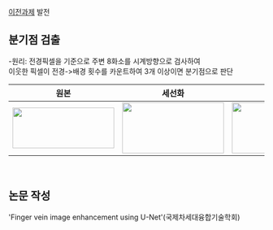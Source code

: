 [이전과제](https://github.com/Jimin980921/enhancing_fingervein_using-U-net) 발전
<br>

## 분기점 검출  
-원리: 전경픽셀을 기준으로 주변 8화소를 시계방향으로 검사하여  
       이웃한 픽셀이 전경->배경 횟수를 카운트하여 3개 이상이면 분기점으로 판단  

__원본__|__세선화__| __분기점검출__|
|:---:|:---:|:---:|
|<img src="https://user-images.githubusercontent.com/57060127/108804956-1cbae080-75e2-11eb-847f-bc6daf3e48a0.jpg" width="200" height="80">|<img src="https://user-images.githubusercontent.com/57060127/108804954-1c224a00-75e2-11eb-82c8-b3a1f015a9d5.JPG" width="200" height="100">|<img src="https://user-images.githubusercontent.com/57060127/108804959-1dec0d80-75e2-11eb-9b72-ad4a2322ace8.JPG" width="200" height="100">|  
<br>
    

## 논문 작성  
'Finger vein image enhancement using U-Net'(국제차세대융합기술학회)  
  
  
